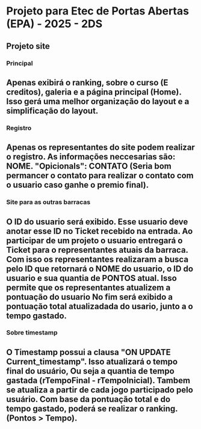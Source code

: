 # Projeto para Etec de Portas Abertas (EPA) - 2025 - 2DS
## Projeto site

### Principal
Apenas exibirá o ranking, sobre o curso (E creditos), galeria e a página principal (Home).
Isso gerá uma melhor organização do layout e a simplificação do layout.
---

### Registro
Apenas os representantes do site podem realizar o registro.
As informações neccesarias são: NOME.
"Opicionals": CONTATO (Seria bom permancer o contato para realizar o contato com o usuario caso ganhe o premio final).
---

### Site para as outras barracas
O ID do usuario será exibido.
Esse usuario deve anotar esse ID no Ticket recebido na entrada.
Ao participar de um projeto o usuario entregará o Ticket para o representantes atuais da barraca.
Com isso os representantes realizaram a busca pelo ID que retornará o NOME do usuario, o ID do usuario e sua quantia de PONTOS atual.
Isso permite que os representantes atualizem a pontuação do usuario
No fim será exibido a pontuação total atualizadada do usario, junto a o tempo gastado.
---

### Sobre timestamp
O Timestamp possui a clausa "ON UPDATE Current_timestamp".
Isso atualizará o tempo final do usuário, Ou seja a quantia de tempo gastada (rTempoFinal - rTempoInicial).
Tambem se atualiza a partir de cada jogo participado pelo usuário.
Com base da pontuação total e do tempo gastado, poderá se realizar o ranking. (Pontos > Tempo).
---

